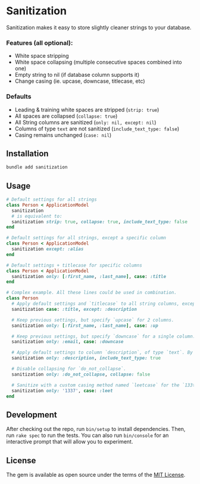 # Sanitization

Sanitization makes it easy to store slightly cleaner strings to your database.

### Features (all optional):

- White space stripping
- White space collapsing (multiple consecutive spaces combined into one)
- Empty string to nil (if database column supports it)
- Change casing (ie. upcase, downcase, titlecase, etc)

### Defaults

- Leading & training white spaces are stripped (`strip: true`)
- All spaces are collapsed (`collapse: true`)
- All String columns are sanitized (`only: nil, except: nil`)
- Columns of type `text` are not sanitized (`include_text_type: false`)
- Casing remains unchanged (`case: nil`)


## Installation

```sh
bundle add sanitization
```

## Usage

```ruby
# Default settings for all strings
class Person < ApplicationModel
  sanitization
  # is equivalent to:
  sanitization strip: true, collapse: true, include_text_type: false
end

# Default settings for all strings, except a specific column
class Person < ApplicationModel
  sanitization except: :alias
end

# Default settings + titlecase for specific columns
class Person < ApplicationModel
  sanitization only: [:first_name, :last_name], case: :title
end

# Complex example. All these lines could be used in combination.
class Person
  # Apply default settings and `titlecase` to all string columns, except `description`.
  sanitization case: :title, except: :description

  # Keep previous settings, but specify `upcase` for 2 columns.
  sanitization only: [:first_name, :last_name], case: :up

  # Keep previous settings, but specify `downcase` for a single column.
  sanitization only: :email, case: :downcase

  # Apply default settings to column `description`, of type `text`. By default, `text` type is NOT sanitized.
  sanitization only: :description, include_text_type: true

  # Disable collapsing for `do_not_collapse`.
  sanitization only: :do_not_collapse, collapse: false

  # Sanitize with a custom casing method named `leetcase` for the `133t` column.
  sanitization only: '1337', case: :leet
end

```

## Development

After checking out the repo, run `bin/setup` to install dependencies. Then, run `rake spec` to run the tests. You can also run `bin/console` for an interactive prompt that will allow you to experiment.

## License

The gem is available as open source under the terms of the [MIT License](https://opensource.org/licenses/MIT).
